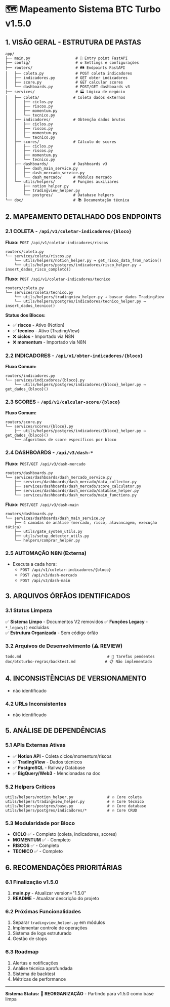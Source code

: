# 🗺️ Mapeamento Sistema BTC Turbo v1.5.0

## 1. VISÃO GERAL - ESTRUTURA DE PASTAS

```
app/
├── main.py                    # 🎯 Entry point FastAPI
├── config/                    # ⚙️ Settings e configurações
├── routers/                   # 🛤️ Endpoints FastAPI
│   ├── coleta.py              # POST coleta indicadores
│   ├── indicadores.py         # GET obter indicadores  
│   ├── score.py               # GET calcular scores
│   └── dashboards.py          # POST/GET dashboards v3
├── services/                  # 🏭 Lógica de negócio
│   ├── coleta/               # Coleta dados externos
│   │   ├── ciclos.py
│   │   ├── riscos.py
│   │   ├── momentum.py
│   │   └── tecnico.py
│   ├── indicadores/          # Obtenção dados brutos
│   │   ├── ciclos.py
│   │   ├── riscos.py
│   │   ├── momentum.py
│   │   └── tecnico.py
│   ├── scores/               # Cálculo de scores
│   │   ├── ciclos.py
│   │   ├── riscos.py
│   │   ├── momentum.py
│   │   └── tecnico.py
│   ├── dashboards/           # Dashboards v3
│   │   ├── dash_main_service.py
│   │   ├── dash_mercado_service.py
│   │   └── dash_mercado/     # Módulos mercado
│   └── utils/helpers/        # Funções auxiliares
│       ├── notion_helper.py
│       ├── tradingview_helper.py
│       └── postgres/         # Database helpers
└── doc/                      # 📚 Documentação técnica
```

## 2. MAPEAMENTO DETALHADO DOS ENDPOINTS

### 2.1 **COLETA** - `/api/v1/coletar-indicadores/{bloco}`

**Fluxo:** `POST /api/v1/coletar-indicadores/riscos`
```
routers/coleta.py
└── services/coleta/riscos.py
    └── utils/helpers/notion_helper.py → get_risco_data_from_notion()
    └── utils/helpers/postgres/indicadores/risco_helper.py → insert_dados_risco_completo()
```

**Fluxo:** `POST /api/v1/coletar-indicadores/tecnico`
```
routers/coleta.py
└── services/coleta/tecnico.py
    └── utils/helpers/tradingview_helper.py → buscar dados TradingView
    └── utils/helpers/postgres/indicadores/tecnico_helper.py → insert_dados_tecnico()
```

**Status dos Blocos:**
- ✅ **riscos** - Ativo (Notion)
- ✅ **tecnico** - Ativo (TradingView)
- ❌ **ciclos** - Importado via N8N
- ❌ **momentum** - Importado via N8N

### 2.2 **INDICADORES** - `/api/v1/obter-indicadores/{bloco}`

**Fluxo Comum:**
```
routers/indicadores.py
└── services/indicadores/{bloco}.py
    └── utils/helpers/postgres/indicadores/{bloco}_helper.py → get_dados_{bloco}()
```

### 2.3 **SCORES** - `/api/v1/calcular-score/{bloco}`

**Fluxo Comum:**
```
routers/score.py
└── services/scores/{bloco}.py
    ├── utils/helpers/postgres/indicadores/{bloco}_helper.py → get_dados_{bloco}()
    └── algoritmos de score específicos por bloco
```

### 2.4 **DASHBOARDS** - `/api/v3/dash-*`

**Fluxo:** `POST/GET /api/v3/dash-mercado`
```
routers/dashboards.py
└── services/dashboards/dash_mercado_service.py
    ├── services/dashboards/dash_mercado/data_collector.py
    ├── services/dashboards/dash_mercado/score_calculator.py
    ├── services/dashboards/dash_mercado/database_helper.py
    └── services/dashboards/dash_mercado/main_functions.py
```

**Fluxo:** `POST/GET /api/v3/dash-main`
```
routers/dashboards.py
└── services/dashboards/dash_main_service.py
    ├── 4 camadas de análise (mercado, risco, alavancagem, execução tática)
    ├── utils/gate_system_utils.py
    ├── utils/setup_detector_utils.py
    └── helpers/comprar_helper.py
```

### 2.5 **AUTOMAÇÃO N8N** (Externa)
- Executa a cada hora:
  - `POST /api/v1/coletar-indicadores/{bloco}`
  - `POST /api/v3/dash-mercado`
  - `POST /api/v3/dash-main`

## 3. ARQUIVOS ÓRFÃOS IDENTIFICADOS

### 3.1 **Status Limpeza**
✅ **Sistema Limpo** - Documentos V2 removidos
✅ **Funções Legacy** - `*_legacy()` excluídas  
✅ **Estrutura Organizada** - Sem código órfão

### 3.2 **Arquivos de Desenvolvimento** (⚠️ REVIEW)
```
todo.md                                      # 📝 Tarefas pendentes
doc/btcturbo-regras/backtest.md             # 📋 Não implementado
```

## 4. INCONSISTÊNCIAS DE VERSIONAMENTO
- não identificado
### 4.2 **URLs Inconsistentes**
- não identificado

## 5. ANÁLISE DE DEPENDÊNCIAS

### 5.1 **APIs Externas Ativas**
- ✅ **Notion API** - Coleta ciclos/momentum/riscos
- ✅ **TradingView** - Dados técnicos  
- ✅ **PostgreSQL** - Railway Database
- ✅ **BigQuery/Web3** - Mencionadas na doc

### 5.2 **Helpers Críticos**
```
utils/helpers/notion_helper.py               # 🔥 Core coleta
utils/helpers/tradingview_helper.py          # 🔥 Core técnico  
utils/helpers/postgres/base.py               # 🔥 Core database
utils/helpers/postgres/indicadores/*         # 🔥 Core CRUD
```

### 5.3 **Modularidade por Bloco**
- **CICLO** ✅ - Completo (coleta, indicadores, scores)
- **MOMENTUM** ✅ - Completo  
- **RISCOS** ✅ - Completo
- **TECNICO** ✅ - Completo

## 6. RECOMENDAÇÕES PRIORITÁRIAS

### 6.1 **Finalização v1.5.0** 
1. **main.py** - Atualizar version="1.5.0"
2. **README** - Atualizar descrição do projeto

### 6.2 **Próximas Funcionalidades**
1. Separar `tradingview_helper.py` em módulos
2. Implementar controle de operações
3. Sistema de logs estruturado
4. Gestão de stops

### 6.3 **Roadmap**
1. Alertas e notificações
2. Análise técnica aprofundada  
3. Sistema de backtest
4. Métricas de performance

---

**Sistema Status:** 🔄 **REORGANIZAÇÃO** - Partindo para v1.5.0 como base limpa